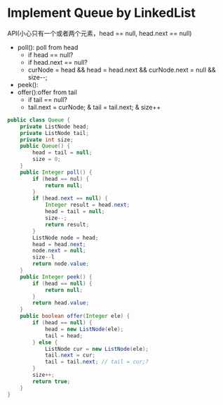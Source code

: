 # Implement Queue by LinkedList

API(小心只有一个或者两个元素，head == null, head.next == null)

* poll(): poll from head
  * if head == null?
  * if head.next == null?
  * curNode = head && head = head.next && curNode.next = null && size--;
* peek():
* offer():offer from tail
  * if tail == null?
  * tail.next = curNode; & tail = tail.next; & size++



```java
public class Queue {
    private ListNode head;
    private ListNode tail;
    private int size;
    public Queue() {
        head = tail = null;
        size = 0;
    }
    public Integer poll() {
        if (head == nul) {
            return null;
        }
        if (head.next == null) {
            Integer result = head.next;
            head = tail = null;
            size--;
            return result;
        }     
        ListNode node = head;
        head = head.next;
        node.next = null;
        size--l
        return node.value; 
    }
    public Integer peek() {
        if (head == null) {
            return null;
        }
        return head.value;
    }
    public boolean offer(Integer ele) {
        if (head == null) {
            head = new ListNode(ele);
            tail = head;
        } else {
            ListNode cur = new ListNode(ele);
            tail.next = cur;
            tail = tail.next; // tail = cur;?
        }
        size++;
        return true;
    }
}
```
